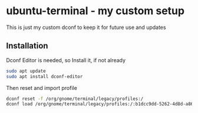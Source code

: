# ubuntu-terminal - my custom setup

This is just my custom dconf to keep it for future use and updates

## Installation
Dconf Editor is needed, so Install it, if not already

```bash
sudo apt update
sudo apt install dconf-editor
```
Then reset and import profile

```bash
dconf reset -f /org/gnome/terminal/legacy/profiles:/
dconf load /org/gnome/terminal/legacy/profiles:/:b1dcc9dd-5262-4d8d-a863-c897e6d979b9/ < aca-terminal.dconf 